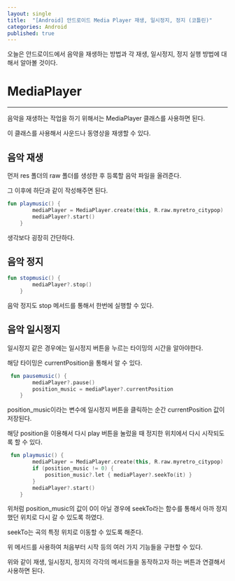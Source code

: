 ```yaml
---
layout: single
title:  "[Android] 안드로이드 Media Player 재생, 일시정지, 정지 (코틀린)"
categories: Android
published: true
---
```


오늘은 안드로이드에서 음악을 재생하는 방법과 각 재생, 일시정지, 정지 실행 방법에 대해서 알아볼 것이다.

# MediaPlayer

---

음악을 재생하는 작업을 하기 위해서는 MediaPlayer 클래스를 사용하면 된다.

이 클래스를 사용해서 사운드나 동영상을 재생할 수 있다.

## 음악 재생

먼저 res 폴더의 raw 폴더를 생성한 후 등록할 음악 파일을 올려준다.

그 이후에 하단과 같이 작성해주면 된다.

```kotlin
fun playmusic() {
        mediaPlayer = MediaPlayer.create(this, R.raw.myretro_citypop)
        mediaPlayer?.start()
    }
```

생각보다 굉장히 간단하다. 


## 음악 정지

```kotlin
fun stopmusic() {
        mediaPlayer?.stop()
    }
```

음악 정지도  stop 메서드를 통해서 한번에 실행할 수 있다.


## 음악 일시정지

일시정지 같은 경우에는 일시정지 버튼을 누르는 타이밍의 시간을 알아야한다.

해당 타이밍은 currentPosition을 통해서 알 수 있다.

```kotlin
 fun pausemusic() {
        mediaPlayer?.pause()
        position_music = mediaPlayer?.currentPosition
    }
```

position_music이라는 변수에 일시정지 버튼을 클릭하는 순간 currentPosition 값이 저장된다.

해당 position을 이용해서 다시 play 버튼을 눌렀을 때 정지한 위치에서 다시 시작되도록 할 수 있다.


```kotlin
 fun playmusic() {
        mediaPlayer = MediaPlayer.create(this, R.raw.myretro_citypop)
        if (position_music != 0) {
            position_music?.let { mediaPlayer?.seekTo(it) }
        }
        mediaPlayer?.start()
    }
```

위처럼 position_music의 값이 0이 아닐 경우에 seekTo라는 함수를 통해서 아까 정지했던 위치로 다시 갈 수 있도록 하였다.

seekTo는 곡의 특정 위치로 이동할 수 있도록 해준다.

위 메서드를 사용하여 처음부터 시작 등의 여러 가지 기능들을 구현할 수 있다.


위와 같이 재생, 일시정지, 정지의 각각의 메서드들을 동작하고자 하는 버튼과 연결해서 사용하면 된다.

